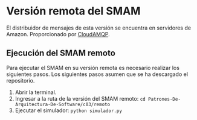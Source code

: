 # Versión remota del SMAM

El distribuidor de mensajes de esta versión se encuentra en servidores de Amazon. 
Proporcionado por [CloudAMQP](https://www.cloudamqp.com).

## Ejecución del SMAM remoto
Para ejecutar el SMAM en su versión remota es necesario realizar los siguientes pasos. Los siguientes pasos asumen que se ha descargado el repositorio.

1. Abrir la terminal.  
2. Ingresar a la ruta de la versión del SMAM remoto:   `cd Patrones-De-Arquitectura-De-Software/c03/remoto`  
3. Ejecutar el simulador: `python simulador.py`  